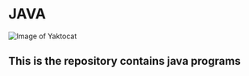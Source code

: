 # JAVA 

![Image of Yaktocat](https://icon-library.com/images/2018/6773772_java-java-enterprise-edition-a-practical-approach-hd.png)

## This is the repository contains java programs